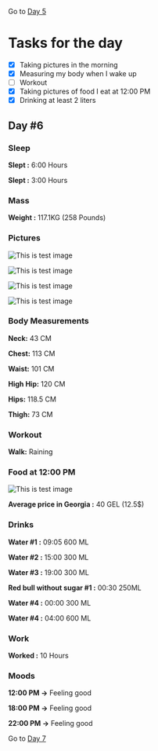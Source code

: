 Go to [Day 5](https://groot.ge/day5)

# Tasks for the day

- [x] Taking pictures in the morning
- [x] Measuring my body when I wake up
- [ ] Workout
- [x] Taking pictures of food I eat at 12:00 PM
- [x] Drinking at least 2 liters

## Day #6

### Sleep

**Slept :** 6:00 Hours

**Slept :** 3:00 Hours

### Mass

**Weight :** 117.1KG (258 Pounds)

### Pictures

![This is test image](./assets/6/front.jpg)

![This is test image](./assets/6/left.jpg)

![This is test image](./assets/6/back.jpg)

![This is test image](./assets/6/right.jpg)

### Body Measurements

**Neck:** 43 CM

**Chest:** 113 CM

**Waist:** 101 CM

**High Hip:** 120 CM

**Hips:** 118.5 CM

**Thigh:** 73 CM

### Workout

**Walk:** Raining

### Food at 12:00 PM

![This is test image](./assets/6/food.jpg)

**Average price in Georgia :** 40 GEL (12.5$)

### Drinks

**Water #1 :** 09:05 600 ML

**Water #2 :** 15:00 300 ML

**Water #3 :** 19:00 300 ML

**Red bull without sugar #1 :** 00:30 250ML

**Water #4 :** 00:00 300 ML

**Water #4 :** 04:00 600 ML

### Work

**Worked :** 10 Hours

### Moods

**12:00 PM ->** Feeling good

**18:00 PM ->** Feeling good

**22:00 PM ->** Feeling good

Go to [Day 7](https://groot.ge/day7)
